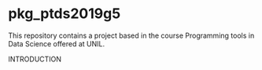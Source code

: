# pkg_ptds2019g5 
This repository contains a project based in the course Programming tools in Data Science offered at UNIL.

INTRODUCTION
